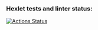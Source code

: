 ### Hexlet tests and linter status:
[![Actions Status](https://github.com/leevkrasnov/python-project-50/workflows/hexlet-check/badge.svg)](https://github.com/leevkrasnov/python-project-50/actions)